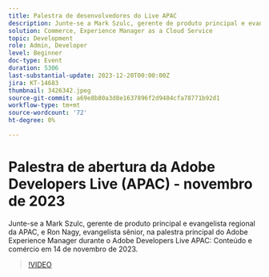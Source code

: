 ```yaml
---
title: Palestra de desenvolvedores do Live APAC
description: Junte-se a Mark Szulc, gerente de produto principal e evangelista regional da APAC, e Ron Nagy, evangelista sênior, na palestra principal do Adobe Experience Manager durante o Adobe Developers Live APAC - Conteúdo e comércio em 14 de novembro de 2023.
solution: Commerce, Experience Manager as a Cloud Service
topic: Development
role: Admin, Developer
level: Beginner
doc-type: Event
duration: 5306
last-substantial-update: 2023-12-20T00:00:00Z
jira: KT-14683
thumbnail: 3426342.jpeg
source-git-commit: a69e8b80a3d8e1637896f2d9404cfa78771b92d1
workflow-type: tm+mt
source-wordcount: '72'
ht-degree: 0%

---
```



# Palestra de abertura da Adobe Developers Live (APAC) - novembro de 2023

Junte-se a Mark Szulc, gerente de produto principal e evangelista regional da APAC, e Ron Nagy, evangelista sênior, na palestra principal do Adobe Experience Manager durante o Adobe Developers Live APAC: Conteúdo e comércio em 14 de novembro de 2023.

>[!VIDEO](https://video.tv.adobe.com/v/3426342/?learn=on)
